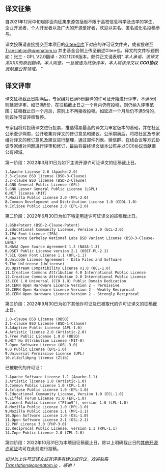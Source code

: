 ## 译文征集

自2021年12月中旬起即面向征集来源包括但不限于高校信息科学及法学的学生、企业开发者、个人开发者以及广大的开源爱好者，欢迎以实名、匿名或化名投稿参与。

译文投稿请直接提交至本项目的[Gitee仓库](http://gitee.com/OpenAtomFoundation/legal-license-translation)下对应的许可证文件夹，或者投递至 Translation@openatom.io 并由基金会侧上传至前述Gitee仓。译文的文件标题例如：张三 - GPL V2.0翻译 - 20211206版本，邮件正文请表明“ _本人承诺，该译文系XXX的原创翻译。本人同意，一旦被选为终版译本，本人将该译文以 **CC0协议** 贡献至公有领域。_ ”

## 译文评审
译文征稿截止日期满后，专家组对已满5份翻译的许可证开始进行评审，不满5份则延迟评审。如已满5份，在征稿截止日之一个月内仍有投稿，则仍纳入评审范围；征稿截止日一个月后，原则上不再接收投稿。如延迟一个月后仍不满5份的，则该许可证评审暂停。

专家组将对投稿译文进行投票，推选得票最高的译文为审定版本的基础，并在社区公示至少两周，公开收集对译文的修订意见和建议。公示期满后，将把社区及专家组对译文的修订意见及建议进行整理，通过邮件列表、微信群、在线会议等方式协调专家组对问题进行评审和修订，最后将最终译文版本公布并以CC0协议贡献至公有领域。

第一阶段：2022年3月31日为如下主流开源许可证译文的征稿截止日。


```
1.Apache License 2.0 (Apache-2.0)
2.3-clause BSD license (BSD-3-Clause)
3.2-clause BSD license (BSD-2-Clause)
4.GNU General Public License (GPL)
5.GNU Lesser General Public License (LGPL)
6.MIT license (MIT)
7.Mozilla Public License 2.0 (MPL-2.0)
8.Common Development and Distribution License 1.0 (CDDL-1.0)
9.Eclipse Public License 2.0 (EPL-2.0)
```


第二阶段：2022年6月30日为如下特定用途许可证译文的征稿截止日。


```
1.BSD+Patent (BSD-2-Clause-Patent)
2.Educational Community License, Version 2.0 (ECL-2.0)
3.IPA Font License (IPA)
4.Lawrence Berkeley National Labs BSD Variant License (BSD-3-Clause-LBNL)
5.NASA Open Source Agreement 1.3 (NASA-1.3)
6.OSET Public License version 2.1 (OSET-PL-2.1)
7.SIL Open Font License 1.1 (OFL-1.1)
8.Unicode License Agreement - Data Files and Software
9.The Unlicense (Unlicense)
10.Upstream Compatibility License v1.0 (UCL-1.0)
11.Creative Commons Attribution 4.0 International Public License
12.Creative Commons Attribution 2.0 International Public License
13.CC0 1.0 Universal (CC0 1.0) Public Domain Dedication
14.CERN Open Hardware Licence Version 2 - Permissive
15.CERN Open Hardware Licence Version 2 - Weakly Reciprocal
16.CERN Open Hardware Licence Version 2 - Strongly Reciprocal

```

第三阶段：2022年9月30日为如下其他许可证及已被取代的许可证译文的征稿截止日。


```
1.0-clause BSD License (0BSD)
2.1-clause BSD License (BSD-1-Clause)
3.Adaptive Public License (APL-1.0)
4.Artistic license 2.0 (Artistic-2.0)
5.Free Public License 1.0.0 (0BSD)
6.MIT No Attribution License (MIT-0)
7.Open Software License (OSL-3.0)
8.Q Public License (QPL-1.0)
9.Universal Permissive License (UPL)
10.zlib/libpng license (Zlib)
```


已被取代的许可证：


```
1.Apache Software License 1.1 (Apache-1.1)
2.Artistic license 1.0 (Artistic-1.0)
3.Common Public License 1.0 (CPL-1.0)
4.Eclipse Public License 1.0 (EPL-1.0)
5.Educational Community License, Version 1.0 (ECL-1.0)
6.Eiffel Forum License V1.0 (EFL-1.0)
7.Lucent Public License ("Plan9"), version 1.0 (LPL-1.0)
8.Mozilla Public License 1.0 (MPL-1.0)
9.Mozilla Public License 1.1 (MPL-1.1)
10.Open Software License 1.0 (OSL-1.0)
11.Open Software License 2.1 (OSL-2.1)
12.PHP License 3.0 (PHP-3.0)
13.Reciprocal Public License, version 1.1 (RPL-1.1)
14.Zope Public License 2.0 (ZPL-2.0)
```


第四阶段：2022年10月31日为本项目征稿截止日，除以上明确截止日的[其他开源许可证](https://opensource.org/licenses/category)均可在此前进行投稿。



 _如对以上许可证译文或其评审有建议或异议，欢迎联系 Translation@openatom.io ，感谢！_ 
